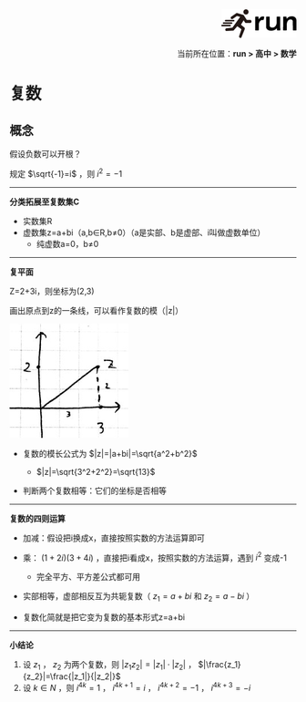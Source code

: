<div align="right"><a href="https://github.com/YuXiang187/run"><img src="./assets/run.png"></a></div>
<p align="right">当前所在位置：<strong>run > 高中 > 数学</strong></p>

# 复数

## 概念

假设负数可以开根？

规定 $\sqrt{-1}=i$ ，则 $i^2=-1$

---

**分类拓展至复数集C**

* 实数集R
* 虚数集z=a+bi（a,b∈R,b≠0）（a是实部、b是虚部、i叫做虚数单位）
  * 纯虚数a=0，b≠0
  

---

**复平面**

Z=2+3i，则坐标为(2,3)

画出原点到z的一条线，可以看作复数的模（|z|）

![](./assets/3.jpg)

* 复数的模长公式为 $|z|=|a+bi|=\sqrt{a^2+b^2}$
  * $|z|=\sqrt{3^2+2^2}=\sqrt{13}$

* 判断两个复数相等：它们的坐标是否相等

---

**复数的四则运算**

* 加减：假设把i换成x，直接按照实数的方法运算即可
* 乘： $(1+2i)(3+4i)$ ，直接把i看成x，按照实数的方法运算，遇到 $i^2$ 变成-1
  * 完全平方、平方差公式都可用

* 实部相等，虚部相反互为共轭复数（ $z_1=a+bi$ 和 $z_2=a-bi$ ）
* 复数化简就是把它变为复数的基本形式z=a+bi

---

**小结论**

1. 设 $z_1$ ， $z_2$ 为两个复数，则 $|z_1z_2|=|z_1|\cdot |z_2|$ ， $|\frac{z_1}{z_2}|=\frac{|z_1|}{|z_2|}$
2. 设 $k\in N$ ，则 $i^{4k} = 1$ ， $i^{4k+1} = i$ ， $i^{4k+2} = -1$ ， $i^{4k+3} = -i$